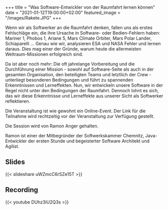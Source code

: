 +++
title = "Was Software-Entwickler von der Raumfahrt lernen können"
date = "2021-01-12T19:00:00+02:00"
featured_image = "/images/Rakete.JPG"
+++

Wenn wir als Softwerker an die Raumfahrt denken, fallen uns als erstes Fehlschläge ein, die ihre Ursache in Software- oder Bedien-Fehlern haben: Mariner 1, Phobos 1, Ariane 5, Mars Climate Orbiter, Mars Polar Lander, Schiaparelli ... Genau wie wir, analysieren ESA und NASA Fehler und lernen daraus. Dies mag einer der Gründe, warum heute die allermeisten Weltraum-Missionen erfolgreich sind.

Da ist aber noch mehr: Die oft jahrelange Vorbereitung und die Durchführung einer Mission - sowohl auf Software-Seite als auch in der gesamten Organisation, den beteiligten Teams und letztlich der Crew - unterliegt besonderen Bedingungen und führt zu spannenden Erkenntnissen und Lerneffekten.
Nun, wir entwickeln unsere Software in der Regel nicht unter den Bedingungen der Raumfahrt. Dennoch lohnt es sich, das wir diese Erkenntnisse und Lerneffekte aus unserer Sicht als Softwerker reflektieren.

Die Veranstaltung ist wie gewohnt ein Online-Event. Der Link für die Teilnahme wird rechtzeitig vor der Veranstaltung zur Verfügung gestellt.

Die Session wird von Ramon Anger gehalten.

Ramon ist einer der Mitbegründer der Softwerkskammer Chemnitz, Java-Entwickler der ersten Stunde und begeisterter Software Architekt und Agilist.

## Slides

{{< slideshare uWZmcC6rSZe15T >}}

## Recording

{{< youtube DUhz3iU2Q3s >}}
